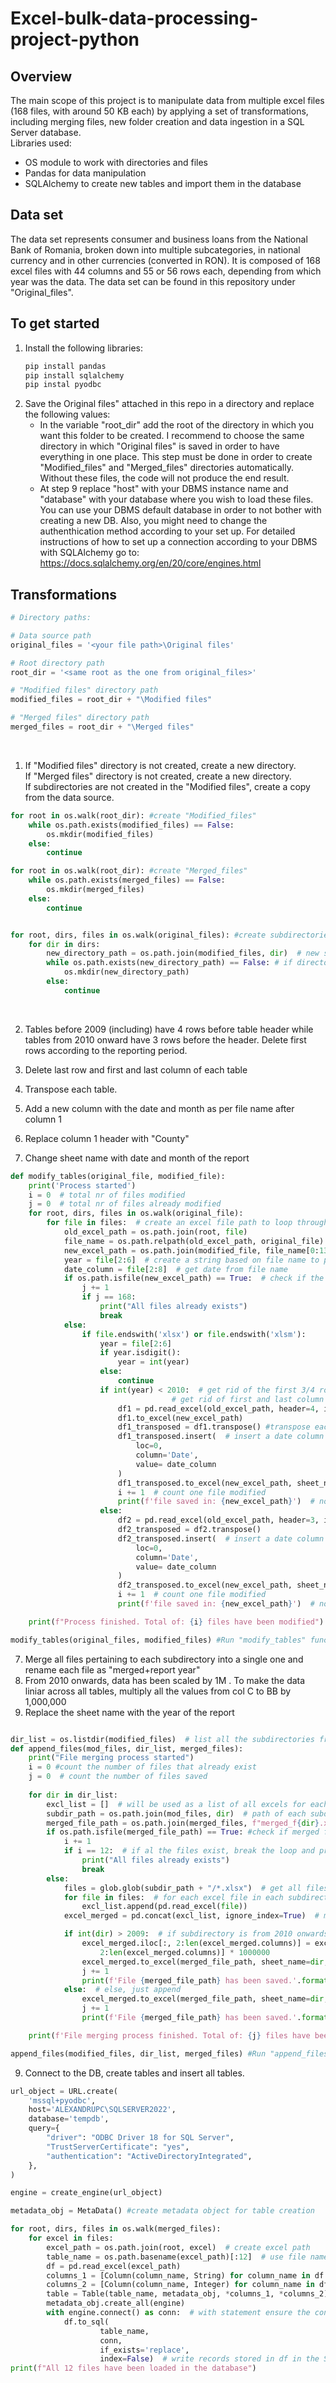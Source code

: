 # Excel-bulk-data-processing-project-python

## Overview

The main scope of this project is to manipulate data from multiple excel files (168 files, with around 50 KB each) by applying a set of transformations, including merging files, new folder creation and data ingestion in a SQL Server database. <br>
Libraries used:
* OS module to work with directories and files 
* Pandas for data manipulation
* SQLAlchemy to create new tables and import them in the database 

## Data set

The data set represents consumer and business loans from the National Bank of Romania, broken down into multiple subcategories, in national currency and in other currencies (converted in RON). It is composed of 168 excel files with 44 columns and 55 or 56 rows each, depending from which year was the data. The data set can be found in this repository under "Original_files".

## To get started

1. Install the following libraries:
    ```python
    pip install pandas
    pip install sqlalchemy
    pip instal pyodbc

2. Save the Original files" attached in this repo in a directory and replace the following values: <br>
    * In the variable "root_dir" add the root of the directory in which you want this folder to be created. I recommend to choose the same directory in which "Original files" is saved in order to have everything in one place. This step must be done in order to create "Modified_files" and "Merged_files" directories automatically. Without these files, the code will not produce the end result. 
    * At step 9 replace "host" with your DBMS instance name and "database" with your database where you wish to load these files. You can use your DBMS default database in order to not bother with creating a new DB. Also, you might need to change the authenthication method according to your set up. For detailed instructions of how to set up a connection according to your DBMS with SQLAlchemy go to: https://docs.sqlalchemy.org/en/20/core/engines.html 


## Transformations

```python
# Directory paths:

# Data source path
original_files = '<your file path>\Original files'

# Root directory path
root_dir = '<same root as the one from original_files>'

# "Modified files" directory path
modified_files = root_dir + "\Modified files"

# "Merged files" directory path
merged_files = root_dir + "\Merged files"
```

<br>

1. If "Modified files" directory is not created, create a new directory. <br>
If "Merged files" directory is not created, create a new directory. <br>
If subdirectories are not created in the "Modified files", create a copy from the data source.

```python
for root in os.walk(root_dir): #create "Modified_files" 
    while os.path.exists(modified_files) == False:
        os.mkdir(modified_files)
    else:
        continue

for root in os.walk(root_dir): #create "Merged_files"
    while os.path.exists(merged_files) == False:
        os.mkdir(merged_files)
    else:
        continue


for root, dirs, files in os.walk(original_files): #create subdirectories in "Modified_files" directory
    for dir in dirs:
        new_directory_path = os.path.join(modified_files, dir)  # new subdirectories paths
        while os.path.exists(new_directory_path) == False: # if directory doesn't exist, create new directories in "Modified files"
            os.mkdir(new_directory_path)
        else:
            continue
````
<br>

2. Tables before 2009 (including) have 4 rows before table header while tables from 2010 onward have 3 rows before the header. Delete first rows according to the reporting period. 

3. Delete last row and first and last column of each table   

4. Transpose each table.

5. Add a new column with the date and month as per file name after column 1

6. Replace column 1 header with "County"

7. Change sheet name with date and month of the report

````python
def modify_tables(original_file, modified_file):
    print('Process started')
    i = 0  # total nr of files modified
    j = 0  # total nr of files already modified
    for root, dirs, files in os.walk(original_file):
        for file in files:  # create an excel file path to loop through
            old_excel_path = os.path.join(root, file)
            file_name = os.path.relpath(old_excel_path, original_file) #ensure the subdirectory of each excel file is correct
            new_excel_path = os.path.join(modified_file, file_name[0:13] + "modified.xlsx")
            year = file[2:6]  # create a string based on file name to process data based on the file format.
            date_column = file[2:8]  # get date from file name
            if os.path.isfile(new_excel_path) == True:  # check if the file already exists
                j += 1
                if j == 168:
                    print("All files already exists")
                    break
            else:
                if file.endswith('xlsx') or file.endswith('xlsm'):
                    year = file[2:6]
                    if year.isdigit():
                        year = int(year)
                    else:
                        continue
                    if int(year) < 2010:  # get rid of the first 3/4 rows using header parameter and last row
                                    # get rid of first and last column range B:AQ
                        df1 = pd.read_excel(old_excel_path, header=4, index_col=0, usecols='B:AQ', engine='openpyxl')
                        df1.to_excel(new_excel_path)
                        df1_transposed = df1.transpose() #transpose each file
                        df1_transposed.insert(  # insert a date column
                            loc=0,
                            column='Date',
                            value= date_column
                        )
                        df1_transposed.to_excel(new_excel_path, sheet_name=file[2:8], index_label='County')
                        i += 1  # count one file modified
                        print(f'file saved in: {new_excel_path}')  # notify when each file is saved
                    else:
                        df2 = pd.read_excel(old_excel_path, header=3, index_col=0, usecols='B:AQ', engine='openpyxl')
                        df2_transposed = df2.transpose()
                        df2_transposed.insert(  # insert a date column
                            loc=0,
                            column='Date',
                            value= date_column
                        )
                        df2_transposed.to_excel(new_excel_path, sheet_name=file[2:8], index_label='County')
                        i += 1  # count one file modified
                        print(f'file saved in: {new_excel_path}')  # notify when each file is saved

    print(f"Process finished. Total of: {i} files have been modified")  # notify when the entire process is finished

modify_tables(original_files, modified_files) #Run "modify_tables" function

````

7. Merge all files pertaining to each subdirectory into a single one and rename each file as "merged+report year"
8. From 2010 onwards, data has been scaled by 1M . To make the data liniar across all tables, multiply all the values from col C to BB by 1,000,000
9. Replace the sheet name with the year of the report


````python

dir_list = os.listdir(modified_files)  # list all the subdirectories from directory 'Modified files'.
def append_files(mod_files, dir_list, merged_files):
    print("File merging process started")
    i = 0 #count the number of files that already exist
    j = 0  # count the number of files saved
    
    for dir in dir_list:
        excl_list = []  # will be used as a list of all excels for each subdirectory iteration
        subdir_path = os.path.join(mod_files, dir)  # path of each subdirectory
        merged_file_path = os.path.join(merged_files, f"merged_f{dir}.xlsx")  # new exce path for merged excls
        if os.path.isfile(merged_file_path) == True: #check if merged file already exist
            i += 1
            if i == 12:  # if al the files exist, break the loop and print message
                print("All files already exists")
                break
        else:
            files = glob.glob(subdir_path + "/*.xlsx")  # get all files which end in xlsx from each subdirectory
            for file in files:  # for each excel file in each subdirectory, read and append them in the excl_list
                excl_list.append(pd.read_excel(file))
            excel_merged = pd.concat(excl_list, ignore_index=True)  # merge all the excels from the list

            if int(dir) > 2009:  # if subdirectory is from 2010 onwards, after appending, multiply values by 1M
                excel_merged.iloc[:, 2:len(excel_merged.columns)] = excel_merged.iloc[:,
                    2:len(excel_merged.columns)] * 1000000
                excel_merged.to_excel(merged_file_path, sheet_name=dir, index=False, engine='openpyxl')
                j += 1
                print(f'File {merged_file_path} has been saved.'.format(file))
            else:  # else, just append
                excel_merged.to_excel(merged_file_path, sheet_name=dir, index=False, engine='openpyxl')
                j += 1
                print(f'File {merged_file_path} has been saved.'.format(file))

    print(f'File merging process finished. Total of: {j} files have been merged and saved')

append_files(modified_files, dir_list, merged_files) #Run "append_files" function

````


9. Connect to the DB, create tables and insert all tables.

````python
url_object = URL.create(
    'mssql+pyodbc',
    host='ALEXANDRUPC\SQLSERVER2022',
    database='tempdb',
    query={
        "driver": "ODBC Driver 18 for SQL Server",
        "TrustServerCertificate": "yes",
        "authentication": "ActiveDirectoryIntegrated",
    },
)

engine = create_engine(url_object)

metadata_obj = MetaData() #create metadata object for table creation

for root, dirs, files in os.walk(merged_files):
    for excel in files:
        excel_path = os.path.join(root, excel)  # create excel path
        table_name = os.path.basename(excel_path)[:12]  # use file names as table names
        df = pd.read_excel(excel_path)
        columns_1 = [Column(column_name, String) for column_name in df.columns[:3]] #from each excel, get column name from 0 to 53 and assign data type
        columns_2 = [Column(column_name, Integer) for column_name in df.columns[3:53]]
        table = Table(table_name, metadata_obj, *columns_1, *columns_2)
        metadata_obj.create_all(engine)
        with engine.connect() as conn:  # with statement ensure the connection to the DB is closed after file loading
            df.to_sql(
                    table_name,
                    conn,
                    if_exists='replace',
                    index=False)  # write records stored in df in the SQL table defined
print(f"All 12 files have been loaded in the database")

````
